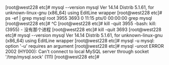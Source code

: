 
[root@west228 etc]# mysql --version
  mysql  Ver 14.14 Distrib 5.1.61, for unknown-linux-gnu (x86_64) using  EditLine wrapper
[root@west228 etc]# ps -ef | grep mysql
root      3955  3693  0 11:15 pts/0    00:00:00 grep mysql
[root@west228 etc]# ^C
[root@west228 etc]# kill -quit 3955
-bash: kill: (3955) - 没有那个进程
[root@west228 etc]# kill -quit 3693
[root@west228 etc]# mysql --version
mysql  Ver 14.14 Distrib 5.1.61, for unknown-linux-gnu (x86_64) using  EditLine wrapper
[root@west228 etc]# mysql -u
mysql: option '-u' requires an argument
[root@west228 etc]# mysql -uroot
ERROR 2002 (HY000): Can't connect to local MySQL server through socket '/tmp/mysql.sock' (111)
[root@west228 etc]# 




